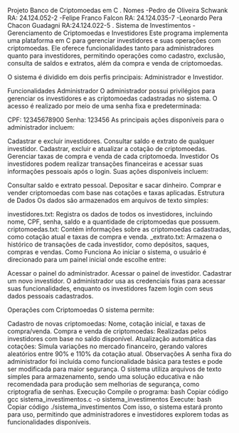 Projeto Banco de Criptomoedas em C . Nomes -Pedro de Oliveira Schwank RA: 24.124.052-2 -Felipe Franco Falcon RA: 24.124.035-7 -Leonardo Pera Chacon Guadagni RA:24.124.022-5 . 
Sistema de Investimentos - Gerenciamento de Criptomoedas e Investidores
Este programa implementa uma plataforma em C para gerenciar investidores e suas operações com criptomoedas. Ele oferece funcionalidades tanto para administradores quanto para investidores, permitindo operações como cadastro, exclusão, consulta de saldos e extratos, além da compra e venda de criptomoedas.

O sistema é dividido em dois perfis principais: Administrador e Investidor.

Funcionalidades
Administrador
O administrador possui privilégios para gerenciar os investidores e as criptomoedas cadastradas no sistema. O acesso é realizado por meio de uma senha fixa e predeterminada:

CPF: 12345678900
Senha: 123456
As principais ações disponíveis para o administrador incluem:

Cadastrar e excluir investidores.
Consultar saldo e extrato de qualquer investidor.
Cadastrar, excluir e atualizar a cotação de criptomoedas.
Gerenciar taxas de compra e venda de cada criptomoeda.
Investidor
Os investidores podem realizar transações financeiras e acessar suas informações pessoais após o login. Suas ações disponíveis incluem:

Consultar saldo e extrato pessoal.
Depositar e sacar dinheiro.
Comprar e vender criptomoedas com base nas cotações e taxas aplicadas.
Estrutura de Dados
Os dados são armazenados em arquivos de texto simples:

investidores.txt: Registra os dados de todos os investidores, incluindo nome, CPF, senha, saldo e a quantidade de criptomoedas que possuem.
criptomoedas.txt: Contém informações sobre as criptomoedas cadastradas, como cotação atual e taxas de compra e venda.
<cpf>_extrato.txt: Armazena o histórico de transações de cada investidor, como depósitos, saques, compras e vendas.
Como Funciona
Ao iniciar o sistema, o usuário é direcionado para um painel inicial onde escolhe entre:

Acessar o painel do administrador.
Acessar o painel de investidor.
Cadastrar um novo investidor.
O administrador usa as credenciais fixas para acessar suas funcionalidades, enquanto os investidores fazem login com seus dados pessoais cadastrados.

Operações com Criptomoedas
O sistema permite:

Cadastro de novas criptomoedas: Nome, cotação inicial, e taxas de compra/venda.
Compra e venda de criptomoedas: Realizadas pelos investidores com base no saldo disponível.
Atualização automática das cotações: Simula variações no mercado financeiro, gerando valores aleatórios entre 90% e 110% da cotação atual.
Observações
A senha fixa do administrador foi incluída como funcionalidade básica para testes e pode ser modificada para maior segurança.
O sistema utiliza arquivos de texto simples para armazenamento, sendo uma solução educativa e não recomendada para produção sem melhorias de segurança, como criptografia de senhas.
Execução
Compile o programa:
bash
Copiar código
gcc sistema_investimentos.c -o sistema_investimentos
Execute:
bash
Copiar código
./sistema_investimentos
Com isso, o sistema estará pronto para uso, permitindo que administradores e investidores explorem todas as funcionalidades disponíveis.
